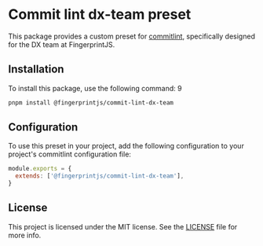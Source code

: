 # Commit lint dx-team preset

This package provides a custom preset
for [commitlint](https://github.com/conventional-changelog/commitlint/tree/master), specifically designed
for the DX team at FingerprintJS.

## Installation

To install this package, use the following command:
9

```bash
pnpm install @fingerprintjs/commit-lint-dx-team
```

## Configuration

To use this preset in your project, add the following configuration to your project's commitlint configuration file:

```js
module.exports = {
  extends: ['@fingerprintjs/commit-lint-dx-team'],
}

```

## License

This project is licensed under the MIT license. See
the [LICENSE](https://github.com/fingerprintjs/dx-team-toolkit/blob/main/LICENSE) file for more info.
